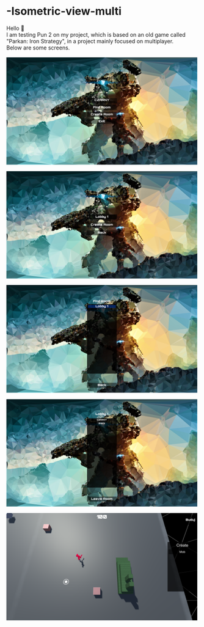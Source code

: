 # -Isometric-view-multi
Hello :wave:<br>
I am testing Pun 2 on my project, which is based on an old game called "Parkan: Iron Strategy", in a project mainly focused on multiplayer.<br>
Below are some screens.<br>
<br>
<img src="Picture/Lobby.png" alt="img_1" width="500px"><br>

<img src="Picture/Create_Lobby.png" alt="img_2" width="500px"><br>

<img src="Picture/Find_Room.png" alt="img_3" width="500px"><br>

<img src="Picture/List_Room.png" alt="img_4" width="500px"><br>

<img src="Picture/InGame.png" alt="img_5" width="500px"><br>
